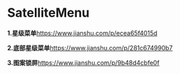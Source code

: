 # SatelliteMenu
**1.星级菜单**https://www.jianshu.com/p/ecea65f4015d

**2.底部星级菜单**https://www.jianshu.com/p/281c674990b7

**3.图案锁屏**https://www.jianshu.com/p/9b48d4cbfe0f
